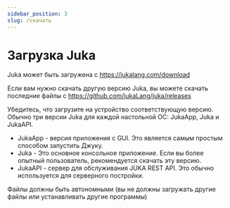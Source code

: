 ```yaml
---
sidebar_position: 3
slug: /скачать
---
```


# Загрузка Juka
Juka может быть загружена с https://jukalang.com/download

Если вам нужно скачать другую версию Juka, вы можете скачать последние файлы с https://github.com/jukaLang/juka/releases

Убедитесь, что загрузите на устройство соответствующую версию. Обычно три версии Juka для каждой настольной ОС: JukaApp, Juka и JukaAPI.

- JukaApp - версия приложения с GUI. Это является самым простым способом запустить Джуку.
- Juka - Это основное консольное приложение. Если вы более опытный пользователь, рекомендуется скачать эту версию.
- JukaAPI - сервер для обслуживания JUKA REST API. Это обычно используется для серверного постройки.

Файлы должны быть автономными (вы не должны загружать другие файлы или устанавливать другие программы)
